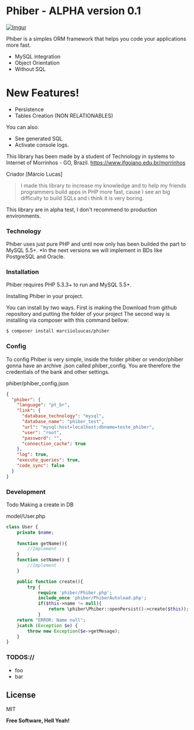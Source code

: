 # Phiber - ALPHA version 0.1

[![Imgur](http://i.imgur.com/Ad02NS2.png)](https://nodesource.com/products/nsolid)

Phiber is a simples ORM framework that helps you code your applications more fast.

  - MySQL integration
  - Object Orientation
  - Without SQL

# New Features!

  - Persistence
  - Tables Creation (NON RELATIONABLES)


You can also:
  - See generated SQL
  - Activate console logs.
  
This library has been made by a student of Technology in systems to Internet of Morrinhos - GO, Brazil.
https://www.ifgoiano.edu.br/morrinhos

Criador [Márcio Lucas]

> I made this library to increase my knowledge and to help my friends programmers build apps in PHP more fast, cause I see an big difficulty to build SQLs and i think it is very boring. 

This library are in alpha test, I don't recommend to production environments.

### Technology

Phiber uses just pure PHP and until now only has been builded the part to MySQL 5.5+.
*In the next versions we will implement in BDs like PostgreSQL and Oracle.



### Installation

Phiber requires  PHP 5.3.3+ to run and MySQL 5.5+.

Installing Phiber in your project.

You can install by two ways. First is making the Download from github repository and putting the folder of your project
The second way is installing via composer with this command bellow:
```sh
$ composer install marciioluucas/phiber
```

### Config

To config Phiber is very simple,
inside the folder phiber or vendor/phiber gonna have an archive .json called phiber_config.
You are therefore the credentials of the bank and other settings.

phiber/phiber_config.json
```json
{
  "phiber": {
    "language": "pt_br", 
    "link": {
      "database_technology": "mysql", 
      "database_name": "phiber_test", 
      "url": "mysql:host=localhost;dbname=teste_phiber", 
      "user": "root", 
      "password": "", 
      "connection_cache": true 
    },
    "log": true, 
    "execute_queries": true, 
    "code_sync": false 
  }
}
```


### Development
Todo
Making a create in DB

model/User.php
```php
class User {
    private $name;
    
    function getName(){
        //Implement
    }
    function setName() {
        //Implement
    }

    public function create(){
        try {
            require 'phiber/Phiber.php';
            include_once 'phiber/PhiberAutoload.php';
            if($this->name != null){
                return \phiber\Phiber::openPersist()->create($this));
            }
    return "ERROR: Name null";
    }catch (Exception $e) {
        throw new Exception($e->getMesage);
    }
}
```

### TODOS://

 - foo
 - bar

License
----

MIT


**Free Software, Hell Yeah!**
